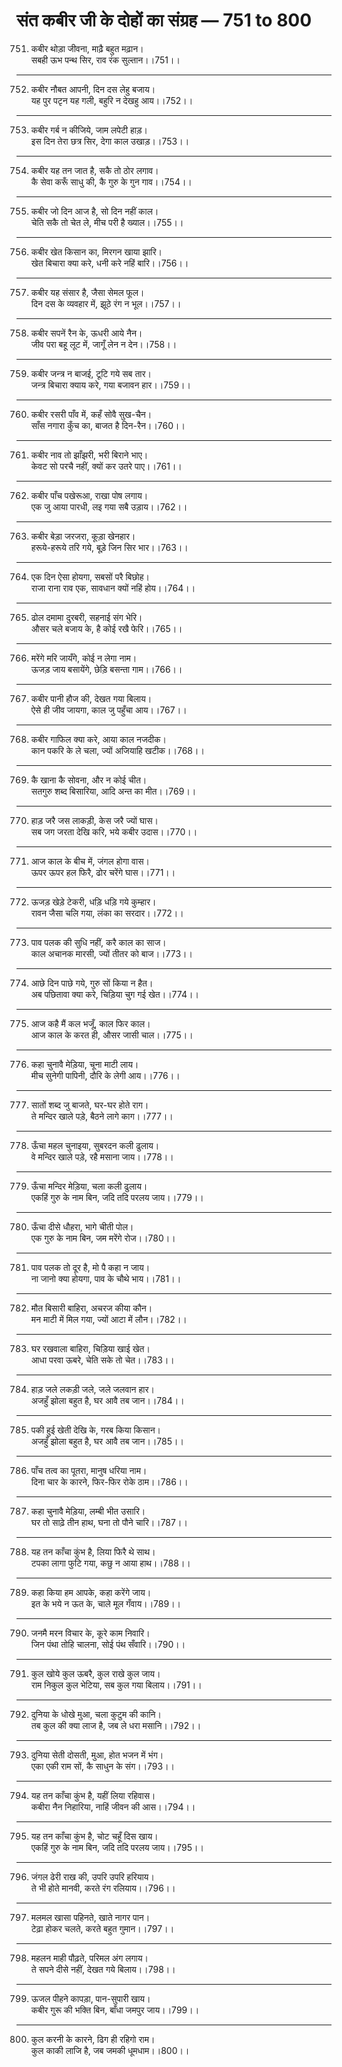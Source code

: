 # संत कबीर जी के दोहों का संग्रह — 751 to 800

751. कबीर थोड़ा जीवना, माढ़ै बहुत मढ़ान।\
     सबही ऊभ पन्थ सिर, राव रंक सुल्तान।।751।।

---

752. कबीर नौबत आपनी, दिन दस लेहु बजाय।\
     यह पुर पटृन यह गली, बहुरि न देखहु आय।।752।।

---

753. कबीर गर्ब न कीजिये, जाम लपेटी हाड़।\
     इस दिन तेरा छत्र सिर, देगा काल उखाड़।।753।।

---

754. कबीर यह तन जात है, सकै तो ठोर लगाव।\
     कै सेवा करूँ साधु की, कै गुरु के गुन गाव।।754।।

---

755. कबीर जो दिन आज है, सो दिन नहीं काल।\
     चेति सकै तो चेत ले, मीच परी है ख्याल।।755।।

---

756. कबीर खेत किसान का, मिरगन खाया झारि।\
     खेत बिचारा क्या करे, धनी करे नहिं बारि।।756।।

---

757. कबीर यह संसार है, जैसा सेमल फूल।\
     दिन दस के व्यवहार में, झूठे रंग न भूल।।757।।

---

758. कबीर सपनें रैन के, ऊधरी आये नैन।\
     जीव परा बहू लूट में, जागूँ लेन न देन।।758।।

---

759. कबीर जन्त्र न बाजई, टूटि गये सब तार।\
     जन्त्र बिचारा क्याय करे, गया बजावन हार।।759।।

---

760. कबीर रसरी पाँव में, कहँ सोवै सुख-चैन।\
     साँस नगारा कुँच का, बाजत है दिन-रैन।।760।।

---

761. कबीर नाव तो झाँझरी, भरी बिराने भाए।\
     केवट सो परचै नहीं, क्यों कर उतरे पाए।।761।।

---

762. कबीर पाँच पखेरूआ, राखा पोष लगाय।\
     एक जु आया पारधी, लइ गया सबै उड़ाय।।762।।

---

763. कबीर बेड़ा जरजरा, कूड़ा खेनहार।\
     हरूये-हरूये तरि गये, बूड़े जिन सिर भार।।763।।

---

764. एक दिन ऐसा होयगा, सबसों परै बिछोह।\
     राजा राना राव एक, सावधान क्यों नहिं होय।।764।।

---

765. ढोल दमामा दुरबरी, सहनाई संग भेरि।\
     औसर चले बजाय के, है कोई रखै फेरि।।765।।

---

766. मरेंगे मरि जायँगे, कोई न लेगा नाम।\
     ऊजड़ जाय बसायेंगे, छेड़ि बसन्ता गाम।।766।।

---

767. कबीर पानी हौज की, देखत गया बिलाय।\
     ऐसे ही जीव जायगा, काल जु पहुँचा आय।।767।।

---

768. कबीर गाफिल क्या करे, आया काल नजदीक।\
     कान पकरि के ले चला, ज्यों अजियाहि खटीक।।768।।

---

769. कै खाना कै सोवना, और न कोई चीत।\
     सतगुरु शब्द बिसारिया, आदि अन्त का मीत।।769।।

---

770. हाड़ जरै जस लाकड़ी, केस जरै ज्यों घास।\
     सब जग जरता देखि करि, भये कबीर उदास।।770।।

---

771. आज काल के बीच में, जंगल होगा वास।\
     ऊपर ऊपर हल फिरै, ढोर चरेंगे घास।।771।।

---

772. ऊजड़ खेड़े टेकरी, धड़ि धड़ि गये कुम्हार।\
     रावन जैसा चलि गया, लंका का सरदार।।772।।

---

773. पाव पलक की सुधि नहीं, करै काल का साज।\
     काल अचानक मारसी, ज्यों तीतर को बाज।।773।।

---

774. आछे दिन पाछे गये, गुरु सों किया न हैत।\
     अब पछितावा क्या करे, चिड़िया चुग गई खेत।।774।।

---

775. आज कहै मैं कल भजूँ, काल फिर काल।\
     आज काल के करत ही, औसर जासी चाल।।775।।

---

776. कहा चुनावै मेड़िया, चूना माटी लाय।\
     मीच सुनेगी पापिनी, दौरि के लेगी आय।।776।।

---

777. सातों शब्द जु बाजते, घर-घर होते राग।\
     ते मन्दिर खाले पड़े, बैठने लागे काग।।777।।

---

778. ऊँचा महल चुनाइया, सुबरदन कली ढुलाय।\
     वे मन्दिर खाले पड़े, रहै मसाना जाय।।778।।

---

779. ऊँचा मन्दिर मेड़िया, चला कली ढुलाय।\
     एकहिं गुरु के नाम बिन, जदि तदि परलय जाय।।779।।

---

780. ऊँचा दीसे धौहरा, भागे चीती पोल।\
     एक गुरु के नाम बिन, जम मरेंगे रोज।।780।।

---

781. पाव पलक तो दूर है, मो पै कहा न जाय।\
     ना जानो क्या होयगा, पाव के चौथे भाय।।781।।

---

782. मौत बिसारी बाहिरा, अचरज कीया कौन।\
     मन माटी में मिल गया, ज्यों आटा में लौन।।782।।

---

783. घर रखवाला बाहिरा, चिड़िया खाई खेत।\
     आधा परवा ऊबरे, चेति सके तो चेत।।783।।

---

784. हाड़ जले लकड़ी जले, जले जलवान हार।\
     अजहुँ झोला बहुत है, घर आवै तब जान।।784।।

---

785. पकी हुई खेती देखि के, गरब किया किसान।\
     अजहुँ झोला बहुत है, घर आवै तब जान।।785।।

---

786. पाँच तत्व का पूतरा, मानुष धरिया नाम।\
     दिना चार के कारने, फिर-फिर रोके ठाम।।786।।

---

787. कहा चुनावै मेड़िया, लम्बी भीत उसारि।\
     घर तो साढ़े तीन हाथ, घना तो पौने चारि।।787।।

---

788. यह तन काँचा कुंभ है, लिया फिरै थे साथ।\
     टपका लागा फुटि गया, कछु न आया हाथ।।788।।

---

789. कहा किया हम आपके, कहा करेंगे जाय।\
     इत के भये न ऊत के, चाले मूल गँवाय।।789।।

---

790. जनमै मरन विचार के, कूरे काम निवारि।\
     जिन पंथा तोहि चालना, सोई पंथ सँवारि।।790।।

---

791. कुल खोये कुल ऊबरै, कुल राखे कुल जाय।\
     राम निकुल कुल भेटिया, सब कुल गया बिलाय।।791।।

---

792. दुनिया के धोखे मुआ, चला कुटुम की कानि।\
     तब कुल की क्या लाज है, जब ले धरा मसानि।।792।।

---

793. दुनिया सेती दोसती, मुआ, होत भजन में भंग।\
     एका एकी राम सों, कै साधुन के संग।।793।।

---

794. यह तन काँचा कुंभ है, यहीं लिया रहिवास।\
     कबीरा नैन निहारिया, नाहिं जीवन की आस।।794।।

---

795. यह तन काँचा कुंभ है, चोट चहूँ दिस खाय।\
     एकहिं गुरु के नाम बिन, जदि तदि परलय जाय।।795।।

---

796. जंगल ढेरी राख की, उपरि उपरि हरियाय।\
     ते भी होते मानवी, करते रंग रलियाय।।796।।

---

797. मलमल खासा पहिनते, खाते नागर पान।\
     टेढ़ा होकर चलते, करते बहुत गुमान।।797।।

---

798. महलन माही पौढ़ते, परिमल अंग लगाय।\
     ते सपने दीसे नहीं, देखत गये बिलाय।।798।।

---

799. ऊजल पीहने कापड़ा, पान-सुपारी खाय।\
     कबीर गुरू की भक्ति बिन, बाँधा जमपुर जाय।।799।।

---

800. कुल करनी के कारने, ढिग ही रहिगो राम।\
     कुल काकी लाजि है, जब जमकी धूमधाम।।800।।
